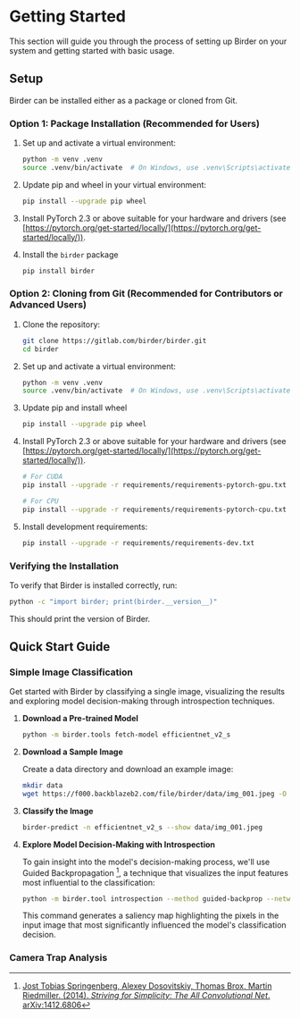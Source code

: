 # Getting Started

This section will guide you through the process of setting up Birder on your system and getting started with basic usage.

## Setup

Birder can be installed either as a package or cloned from Git.

### Option 1: Package Installation (Recommended for Users)

1. Set up and activate a virtual environment:

    ```sh
    python -m venv .venv
    source .venv/bin/activate  # On Windows, use .venv\Scripts\activate
    ```

1. Update pip and wheel in your virtual environment:

    ```sh
    pip install --upgrade pip wheel
    ```

1. Install PyTorch 2.3 or above suitable for your hardware and drivers (see [https://pytorch.org/get-started/locally/](https://pytorch.org/get-started/locally/)).

1. Install the `birder` package

    ```sh
    pip install birder
    ```

### Option 2: Cloning from Git (Recommended for Contributors or Advanced Users)

1. Clone the repository:

    ```sh
    git clone https://gitlab.com/birder/birder.git
    cd birder
    ```

1. Set up and activate a virtual environment:

    ```sh
    python -m venv .venv
    source .venv/bin/activate  # On Windows, use .venv\Scripts\activate
    ```

1. Update pip and install wheel

    ```sh
    pip install --upgrade pip wheel
    ```

1. Install PyTorch 2.3 or above suitable for your hardware and drivers (see [https://pytorch.org/get-started/locally/](https://pytorch.org/get-started/locally/)).

    ```sh
    # For CUDA
    pip install --upgrade -r requirements/requirements-pytorch-gpu.txt

    # For CPU
    pip install --upgrade -r requirements/requirements-pytorch-cpu.txt
    ```

1. Install development requirements:

    ```sh
    pip install --upgrade -r requirements/requirements-dev.txt
    ```

### Verifying the Installation

To verify that Birder is installed correctly, run:

```sh
python -c "import birder; print(birder.__version__)"
```

This should print the version of Birder.

## Quick Start Guide

### Simple Image Classification

Get started with Birder by classifying a single image, visualizing the results and exploring model decision-making through introspection techniques.

1. **Download a Pre-trained Model**

    ```sh
    python -m birder.tools fetch-model efficientnet_v2_s
    ```

1. **Download a Sample Image**

    Create a data directory and download an example image:

    ```sh
    mkdir data
    wget https://f000.backblazeb2.com/file/birder/data/img_001.jpeg -O data/img_001.jpeg
    ```

1. **Classify the Image**

    ```sh
    birder-predict -n efficientnet_v2_s --show data/img_001.jpeg
    ```

1. **Explore Model Decision-Making with Introspection**

    To gain insight into the model's decision-making process, we'll use Guided Backpropagation [^1], a technique that visualizes the input features most influential to the classification:

    ```sh
    python -m birder.tool introspection --method guided-backprop --network efficientnet_v2_s --image data/img_001.jpeg
    ```

    This command generates a saliency map highlighting the pixels in the input image that most significantly influenced the model's classification decision.

    [^1]: [Jost Tobias Springenberg, Alexey Dosovitskiy, Thomas Brox, Martin Riedmiller. (2014). *Striving for Simplicity: The All Convolutional Net*. arXiv:1412.6806](https://arxiv.org/abs/1412.6806)

### Camera Trap Analysis
